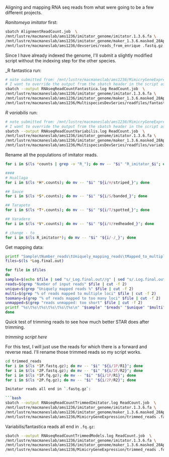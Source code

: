 Aligning and mapping RNA seq reads from what were going to be a few different projects.

_Ranitomeya imitator_ first:

```bash
sbatch AlignmentReadCount.job  \
/mnt/lustre/macmaneslab/ams1236/imitator_genome/imitator.1.3.6.fa \
/mnt/lustre/macmaneslab/ams1236/imitator_genome/maker_1.3.6.masked_28April/Ranitomeya_imitator.imitator.1.3.6.functional.gff3 \
/mnt/lustre/macmaneslab/ams1236/devseries/reads_from_enrique .fastq.gz
```

Since I have already indexed the genome, I'll submit a slightly modified script without the indexing step for the other species.

_R fantastica run:
```bash
# note submitted from: /mnt/lustre/macmaneslab/ams1236/MimicryGeneExpression/test
# I want to override the output from the sbatch header in the script as well
sbatch --output RNAseqReadCountFantastica.log ReadCount.job  \
/mnt/lustre/macmaneslab/ams1236/imitator_genome/imitator.1.3.6.fa \
/mnt/lustre/macmaneslab/ams1236/imitator_genome/maker_1.3.6.masked_28April/Ranitomeya_imitator.imitator.1.3.6.functional.gff3 \
/mnt/lustre/macmaneslab/ams1236/MultispeciesDevSeries/readfiles/fantastica_reads .fq.gz
```

_R variabilis_ run:
```bash
# note submitted from: /mnt/lustre/macmaneslab/ams1236/MimicryGeneExpression/test
# I want to override the output from the sbatch header in the script as well
sbatch --output RNAseqReadCountVariabilis.log ReadCount.job  \
/mnt/lustre/macmaneslab/ams1236/imitator_genome/imitator.1.3.6.fa \
/mnt/lustre/macmaneslab/ams1236/imitator_genome/maker_1.3.6.masked_28April/Ranitomeya_imitator.imitator.1.3.6.functional.gff3 \
/mnt/lustre/macmaneslab/ams1236/MultispeciesDevSeries/readfiles/variabilis_reads .fq.gz
```

Rename all the populations of imitator reads.

```bash
for i in $(ls *counts | grep -v "R_"); do mv -- "$i" "R_imitator_$i"; done

#### 
# Huallaga
for i in $(ls *H*.counts); do mv -- "$i" "${i/H/striped_}"; done

## Sauce
for i in $(ls *S*.counts); do mv -- "$i" "${i/S/banded_}"; done

## Tarapoto
for i in $(ls *T*.counts); do mv -- "$i" "${i/T/spotted_}"; done

## Varadero
for i in $(ls *V*.counts); do mv -- "$i" "${i/V/redheaded_}"; done

# change - to _
for i in $(ls R_imitator*); do mv -- "$i" "${i/-/_}"; done 
```

Get mapping data:

```bash
printf "Sample\tNumber_reads\tUniquely_mapping_reads\tMapped_to_multiple_loci\tMapped_to_too_many_loci\tUnmapped_reads_too_short\n" > mappingdata.tab
files=$(ls *Log.final.out)

for file in $files
do
sample=$(echo $file | sed "s/_Log.final.out//g" | sed "s/.Log.final.out//g")
reads=$(grep "Number of input reads" $file | cut -f 2)
unique=$(grep "Uniquely mapped reads %" $file | cut -f 2) 
multi=$(grep "% of reads mapped to multiple loci" $file | cut -f 2)
toomany=$(grep "% of reads mapped to too many loci" $file | cut -f 2)
unmapped=$(grep "reads unmapped: too short" $file | cut -f 2)
printf "%s\t%s\t%s\t%s\t%s\t%s\n" "$sample" "$reads" "$unique" "$multi" "$toomany" "$unmapped" >> mappingdata.tab
done
```


Quick test of trimming reads to see how much better STAR does after trimming.

*trimming script here*

For this test, I will just use the reads for which there is a forward and reverse read. I'll rename those trimmed reads so my script works.

```bash
cd trimmed_reads
for i in $(ls *1P.fastq.gz); do mv -- "$i" "${i/1P/R1}"; done 
for i in $(ls *2P.fastq.gz); do mv -- "$i" "${i/2P/R2}"; done 
for i in $(ls *1P.fq.gz); do mv -- "$i" "${i/1P/R1}"; done  
for i in $(ls *2P.fq.gz); do mv -- "$i" "${i/2P/R2}"; done  

Imitator reads all end in `.fastq.gz`:

```bash
sbatch --output RNAseqReadCountTrimmedImitator.log ReadCount.job  \
/mnt/lustre/macmaneslab/ams1236/imitator_genome/imitator.1.3.6.fa \
/mnt/lustre/macmaneslab/ams1236/imitator_genome/maker_1.3.6.masked_28April/Ranitomeya_imitator.imitator.1.3.6.functional.gff3 \
/mnt/lustre/macmaneslab/ams1236/MimicryGeneExpression/trimmed_reads .fastq.gz
```

Variabilis/fantastica reads all end in `.fq.gz`:

```bash
sbatch --output RNAseqReadCountTrimmedModels.log ReadCount.job  \
/mnt/lustre/macmaneslab/ams1236/imitator_genome/imitator.1.3.6.fa \
/mnt/lustre/macmaneslab/ams1236/imitator_genome/maker_1.3.6.masked_28April/Ranitomeya_imitator.imitator.1.3.6.functional.gff3 \
/mnt/lustre/macmaneslab/ams1236/MimicryGeneExpression/trimmed_reads .fq.gz
```

